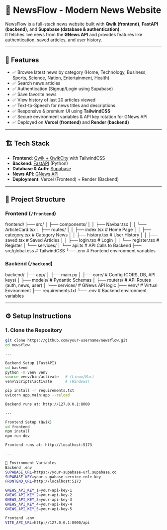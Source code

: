 # 📰 NewsFlow - Modern News Website

NewsFlow is a full-stack news website built with **Qwik (frontend)**, **FastAPI (backend)**, and **Supabase (database & authentication)**.  
It fetches live news from the **GNews API** and provides features like authentication, saved articles, and user history.

---

## 🚀 Features
- ✅ Browse latest news by category (Home, Technology, Business, Sports, Science, Nation, Entertainment, Health)
- ✅ Search news articles
- ✅ Authentication (Signup/Login using Supabase)
- ✅ Save favorite news
- ✅ View history of last 20 articles viewed
- ✅ Text-to-Speech for news titles and descriptions
- ✅ Responsive & premium UI using **TailwindCSS**
- ✅ Secure environment variables & API key rotation for GNews API
- ✅ Deployed on **Vercel (frontend)** and **Render (backend)**

---

## 🏗️ Tech Stack
- **Frontend**: [Qwik + QwikCity](https://qwik.builder.io/) with TailwindCSS
- **Backend**: [FastAPI](https://fastapi.tiangolo.com/) (Python)
- **Database & Auth**: [Supabase](https://supabase.com/)
- **News API**: [GNews API](https://gnews.io/)
- **Deployment**: Vercel (Frontend) + Render (Backend)

---

## 📂 Project Structure

### Frontend (`/frontend`)
frontend/
├── src/
│ ├── components/
│ │ ├── Navbar.tsx
│ │ └── ArticleCard.tsx
│ ├── routes/
│ │ ├── index.tsx # Home Page
│ │ ├── category.tsx # Category News
│ │ ├── history.tsx # User History
│ │ ├── saved.tsx # Saved Articles
│ │ ├── login.tsx # Login
│ │ └── register.tsx # Register
│ └── services/
│ └── api.ts # API Calls to Backend
├── src/global.css # TailwindCSS
└── .env # Frontend environment variables


### Backend (`/backend`)
backend/
├── app/
│ ├── main.py
│ ├── core/ # Config (CORS, DB, API keys)
│ ├── models/ # Pydantic Schemas
│ ├── routers/ # API Routes (auth, news, user)
│ └── services/ # GNews API logic
├── venv/ # Virtual Environment
├── requirements.txt
└── .env # Backend environment variables


---

## ⚙️ Setup Instructions

### 1. Clone the Repository
```bash
git clone https://github.com/your-username/newsflow.git
cd newsflow

---

Backend Setup (FastAPI)
cd backend
python -m venv venv
source venv/bin/activate   # (Linux/Mac)
venv\Scripts\activate      # (Windows)

pip install -r requirements.txt
uvicorn app.main:app --reload

Backend runs at: http://127.0.0.1:8000

---

Frontend Setup (Qwik)
cd frontend
npm install
npm run dev

Frontend runs at: http://localhost:5173

---

🔑 Environment Variables
Backend .env
SUPABASE_URL=https://your-supabase-url.supabase.co
SUPABASE_KEY=your-supabase-service-role-key
FRONTEND_URL=http://localhost:5173

GNEWS_API_KEY_1=your-api-key-1
GNEWS_API_KEY_2=your-api-key-2
GNEWS_API_KEY_3=your-api-key-3
GNEWS_API_KEY_4=your-api-key-4
GNEWS_API_KEY_5=your-api-key-5

Frontend .env
VITE_API_URL=http://127.0.0.1:8000/api
